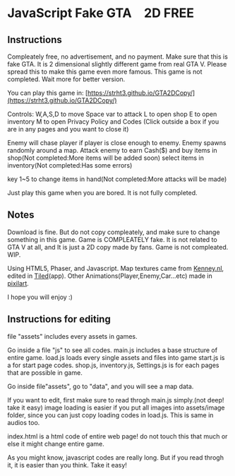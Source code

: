 # JavaScript Fake GTA　2D FREE
## Instructions
Compleately free, no advertisement, and no payment.
Make sure that this is fake GTA. It is 2 dimensional slightly different game from real GTA V. 
Please spread this to make this game even more famous.
This game is not completed. Wait more for better version.

You can play this game in:
[https://strht3.github.io/GTA2DCopy/](https://strht3.github.io/GTA2DCopy/)

Controls:
W,A,S,D to move
Space var to attack
L to open shop
E to open inventory
M to open Privacy Policy and Codes
(Click outside a box if you are in any pages and you want to close it)

Enemy will chase player if player is close enough to enemy. 
Enemy spawns randomly around a map.
Attack enemy to earn Cash($) and buy items in shop(Not completed:More items will be added soon)
select items in inventory(Not completed:Has some errors)

key 1~5 to change items in hand(Not completed:More attacks will be made)

Just play this game when you are bored. It is not fully completed.
## Notes
Download is fine. But do not copy compleately, and make sure to change something in this game.
Game is COMPLEATELY fake. It is not related to GTA V at all, and It is just a 2D copy made by fans.
Game is not compleated. WIP. 

Using HTML5, Phaser, and Javascript. Map textures came from [Kenney.nl](https://kenney.nl/assets/roguelike-modern-city), edited in [Tiled](https://www.mapeditor.org/)(app). Other Animations(Player,Enemy,Car...etc) made in [pixilart](https://www.pixilart.com/draw#).

I hope you will enjoy :)

## Instructions for editing
file "assets" includes every assets in games.

Go inside a file "js" to see all codes. 
main.js includes a base structure of entire game.
load.js loads every single assets and files into game
start.js is a for start page codes.
shop.js, inventory.js, Settings.js is for each pages that are possible in game.

Go inside file"assets", go to "data", and you will see a map data.

If you want to edit, first make sure to read throgh main.js simply.(not deep! take it easy) 
image loading is easier if you put all images into assets/image folder, since you can just copy loading codes in load.js. This is same in audios too.

index.html is a html code of entire web page! do not touch this that much or else it might change entire game.

As you might know, javascript codes are really long. But if you read throgh it, it is easier than you think. Take it easy!

